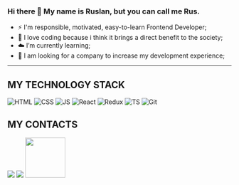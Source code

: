 ### Hi there 👋 My name is Ruslan, but you can call me Rus.



- ⚡ I'm responsible, motivated, easy-to-learn Frontend Developer;
- 🍌 I love coding because i think it brings a direct benefit to the society;
- ☁️ I’m currently learning;
- 🦉 I am looking for a company to increase my development experience;

<hr>

## MY TECHNOLOGY STACK
![HTML](/svg/html-5.svg)
![CSS](/svg/css3.svg)
![JS](/svg/JS.svg)
![React](/svg/react.svg)
![Redux](/svg/redux.svg)
![TS](/svg/TS.svg)
![Git](/svg/git.svg)


## MY CONTACTS
[<img src="./svg/Linkedin.svg">](https://www.linkedin.com/in/MPozharskiy/)
[<img src="./svg/telegram.svg">](https://t.me/MPozharskiy)
[<img src="./svg/gmail.svg" width="90px" height="90px">](mailto:mamamakc777@gmail.com)
  


